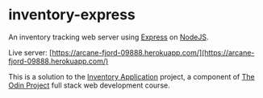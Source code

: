 # inventory-express

An inventory tracking web server using [Express](http://expressjs.com/) on [NodeJS](https://nodejs.org/).

Live server: [https://arcane-fjord-09888.herokuapp.com/](https://arcane-fjord-09888.herokuapp.com/)

This is a solution to the [Inventory Application](https://www.theodinproject.com/courses/nodejs/lessons/inventory-application) project, a component of [The Odin Project](https://www.theodinproject.com/) full stack web development course.
